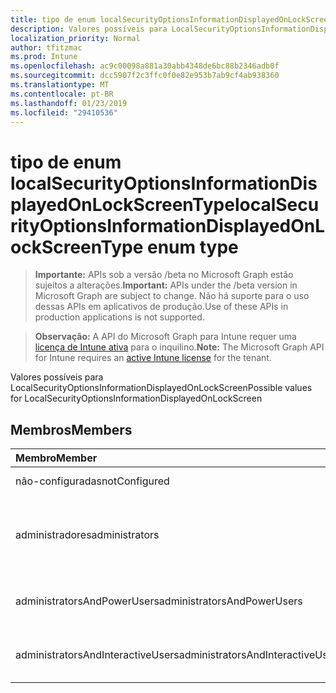 ```yaml
---
title: tipo de enum localSecurityOptionsInformationDisplayedOnLockScreenType
description: Valores possíveis para LocalSecurityOptionsInformationDisplayedOnLockScreen
localization_priority: Normal
author: tfitzmac
ms.prod: Intune
ms.openlocfilehash: ac9c00098a881a30abb4348de6bc88b2346adb0f
ms.sourcegitcommit: dcc5907f2c3ffc0f0e82e953b7ab9cf4ab938360
ms.translationtype: MT
ms.contentlocale: pt-BR
ms.lasthandoff: 01/23/2019
ms.locfileid: "29410536"
---
```

# <a name="localsecurityoptionsinformationdisplayedonlockscreentype-enum-type"></a><span data-ttu-id="0c88c-103">tipo de enum localSecurityOptionsInformationDisplayedOnLockScreenType</span><span class="sxs-lookup"><span data-stu-id="0c88c-103">localSecurityOptionsInformationDisplayedOnLockScreenType enum type</span></span>

> <span data-ttu-id="0c88c-104">**Importante:** APIs sob a versão /beta no Microsoft Graph estão sujeitos a alterações.</span><span class="sxs-lookup"><span data-stu-id="0c88c-104">**Important:** APIs under the /beta version in Microsoft Graph are subject to change.</span></span> <span data-ttu-id="0c88c-105">Não há suporte para o uso dessas APIs em aplicativos de produção.</span><span class="sxs-lookup"><span data-stu-id="0c88c-105">Use of these APIs in production applications is not supported.</span></span>

> <span data-ttu-id="0c88c-106">**Observação:** A API do Microsoft Graph para Intune requer uma [licença de Intune ativa](https://go.microsoft.com/fwlink/?linkid=839381) para o inquilino.</span><span class="sxs-lookup"><span data-stu-id="0c88c-106">**Note:** The Microsoft Graph API for Intune requires an [active Intune license](https://go.microsoft.com/fwlink/?linkid=839381) for the tenant.</span></span>

<span data-ttu-id="0c88c-107">Valores possíveis para LocalSecurityOptionsInformationDisplayedOnLockScreen</span><span class="sxs-lookup"><span data-stu-id="0c88c-107">Possible values for LocalSecurityOptionsInformationDisplayedOnLockScreen</span></span>

## <a name="members"></a><span data-ttu-id="0c88c-108">Membros</span><span class="sxs-lookup"><span data-stu-id="0c88c-108">Members</span></span>
|<span data-ttu-id="0c88c-109">Membro</span><span class="sxs-lookup"><span data-stu-id="0c88c-109">Member</span></span>|<span data-ttu-id="0c88c-110">Valor</span><span class="sxs-lookup"><span data-stu-id="0c88c-110">Value</span></span>|<span data-ttu-id="0c88c-111">Descrição</span><span class="sxs-lookup"><span data-stu-id="0c88c-111">Description</span></span>|
|:---|:---|:---|
|<span data-ttu-id="0c88c-112">não-configuradas</span><span class="sxs-lookup"><span data-stu-id="0c88c-112">notConfigured</span></span>|<span data-ttu-id="0c88c-113">0</span><span class="sxs-lookup"><span data-stu-id="0c88c-113">0</span></span>|<span data-ttu-id="0c88c-114">Não configurado</span><span class="sxs-lookup"><span data-stu-id="0c88c-114">Not Configured</span></span>|
|<span data-ttu-id="0c88c-115">administradores</span><span class="sxs-lookup"><span data-stu-id="0c88c-115">administrators</span></span>|<span data-ttu-id="0c88c-116">1</span><span class="sxs-lookup"><span data-stu-id="0c88c-116">1</span></span>|<span data-ttu-id="0c88c-117">Nome de exibição do usuário, nomes de domínio e de usuário</span><span class="sxs-lookup"><span data-stu-id="0c88c-117">User display name, domain and user names</span></span>|
|<span data-ttu-id="0c88c-118">administratorsAndPowerUsers</span><span class="sxs-lookup"><span data-stu-id="0c88c-118">administratorsAndPowerUsers</span></span>|<span data-ttu-id="0c88c-119">2</span><span class="sxs-lookup"><span data-stu-id="0c88c-119">2</span></span>|<span data-ttu-id="0c88c-120">Somente nome de exibição do usuário</span><span class="sxs-lookup"><span data-stu-id="0c88c-120">User display name only</span></span>|
|<span data-ttu-id="0c88c-121">administratorsAndInteractiveUsers</span><span class="sxs-lookup"><span data-stu-id="0c88c-121">administratorsAndInteractiveUsers</span></span>|<span data-ttu-id="0c88c-122">3</span><span class="sxs-lookup"><span data-stu-id="0c88c-122">3</span></span>|<span data-ttu-id="0c88c-123">Não exibir informações do usuário</span><span class="sxs-lookup"><span data-stu-id="0c88c-123">Do not display user information</span></span>|




